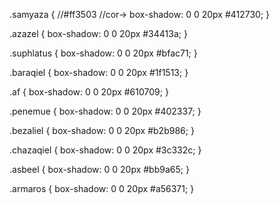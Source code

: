 .samyaza {
  //#ff3503
  //cor->
  box-shadow: 0 0 20px #412730;
}

.azazel {
  box-shadow: 0 0 20px #34413a;
}

.suphlatus {
  box-shadow: 0 0 20px #bfac71;
}

.baraqiel {
  box-shadow: 0 0 20px #1f1513;
}

.af {
  box-shadow: 0 0 20px #610709;
}

.penemue {
  box-shadow: 0 0 20px #402337;
}

.bezaliel {
  box-shadow: 0 0 20px #b2b986;
}

.chazaqiel {
  box-shadow: 0 0 20px #3c332c;
}

.asbeel {
  box-shadow: 0 0 20px #bb9a65;
}

.armaros {
  box-shadow: 0 0 20px #a56371;
}
